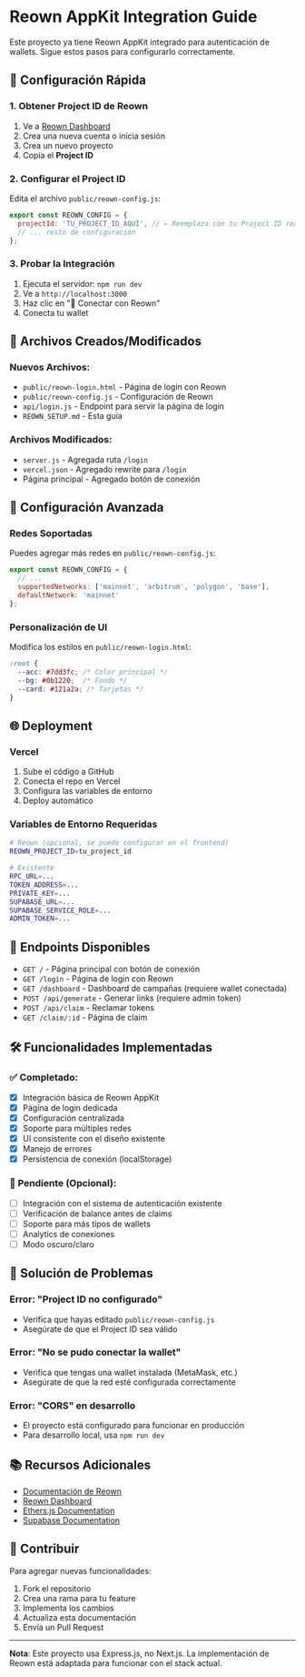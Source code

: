 # Reown AppKit Integration Guide

Este proyecto ya tiene Reown AppKit integrado para autenticación de wallets. Sigue estos pasos para configurarlo correctamente.

## 🚀 Configuración Rápida

### 1. Obtener Project ID de Reown

1. Ve a [Reown Dashboard](https://dashboard.reown.com)
2. Crea una nueva cuenta o inicia sesión
3. Crea un nuevo proyecto
4. Copia el **Project ID**

### 2. Configurar el Project ID

Edita el archivo `public/reown-config.js`:

```javascript
export const REOWN_CONFIG = {
  projectId: 'TU_PROJECT_ID_AQUI', // ← Reemplaza con tu Project ID real
  // ... resto de configuración
};
```

### 3. Probar la Integración

1. Ejecuta el servidor: `npm run dev`
2. Ve a `http://localhost:3000`
3. Haz clic en "🔗 Conectar con Reown"
4. Conecta tu wallet

## 📁 Archivos Creados/Modificados

### Nuevos Archivos:
- `public/reown-login.html` - Página de login con Reown
- `public/reown-config.js` - Configuración de Reown
- `api/login.js` - Endpoint para servir la página de login
- `REOWN_SETUP.md` - Esta guía

### Archivos Modificados:
- `server.js` - Agregada ruta `/login`
- `vercel.json` - Agregado rewrite para `/login`
- Página principal - Agregado botón de conexión

## 🔧 Configuración Avanzada

### Redes Soportadas

Puedes agregar más redes en `public/reown-config.js`:

```javascript
export const REOWN_CONFIG = {
  // ...
  supportedNetworks: ['mainnet', 'arbitrum', 'polygon', 'base'],
  defaultNetwork: 'mainnet'
};
```

### Personalización de UI

Modifica los estilos en `public/reown-login.html`:

```css
:root { 
  --acc: #7dd3fc; /* Color principal */
  --bg: #0b1220;  /* Fondo */
  --card: #121a2a; /* Tarjetas */
}
```

## 🌐 Deployment

### Vercel
1. Sube el código a GitHub
2. Conecta el repo en Vercel
3. Configura las variables de entorno
4. Deploy automático

### Variables de Entorno Requeridas
```bash
# Reown (opcional, se puede configurar en el frontend)
REOWN_PROJECT_ID=tu_project_id

# Existente
RPC_URL=...
TOKEN_ADDRESS=...
PRIVATE_KEY=...
SUPABASE_URL=...
SUPABASE_SERVICE_ROLE=...
ADMIN_TOKEN=...
```

## 🔗 Endpoints Disponibles

- `GET /` - Página principal con botón de conexión
- `GET /login` - Página de login con Reown
- `GET /dashboard` - Dashboard de campañas (requiere wallet conectada)
- `POST /api/generate` - Generar links (requiere admin token)
- `POST /api/claim` - Reclamar tokens
- `GET /claim/:id` - Página de claim

## 🛠️ Funcionalidades Implementadas

### ✅ Completado:
- [x] Integración básica de Reown AppKit
- [x] Página de login dedicada
- [x] Configuración centralizada
- [x] Soporte para múltiples redes
- [x] UI consistente con el diseño existente
- [x] Manejo de errores
- [x] Persistencia de conexión (localStorage)

### 🔄 Pendiente (Opcional):
- [ ] Integración con el sistema de autenticación existente
- [ ] Verificación de balance antes de claims
- [ ] Soporte para más tipos de wallets
- [ ] Analytics de conexiones
- [ ] Modo oscuro/claro

## 🐛 Solución de Problemas

### Error: "Project ID no configurado"
- Verifica que hayas editado `public/reown-config.js`
- Asegúrate de que el Project ID sea válido

### Error: "No se pudo conectar la wallet"
- Verifica que tengas una wallet instalada (MetaMask, etc.)
- Asegúrate de que la red esté configurada correctamente

### Error: "CORS" en desarrollo
- El proyecto está configurado para funcionar en producción
- Para desarrollo local, usa `npm run dev`

## 📚 Recursos Adicionales

- [Documentación de Reown](https://docs.reown.com/appkit/next/core/installation)
- [Reown Dashboard](https://dashboard.reown.com)
- [Ethers.js Documentation](https://docs.ethers.org/)
- [Supabase Documentation](https://supabase.com/docs)

## 🤝 Contribuir

Para agregar nuevas funcionalidades:

1. Fork el repositorio
2. Crea una rama para tu feature
3. Implementa los cambios
4. Actualiza esta documentación
5. Envía un Pull Request

---

**Nota**: Este proyecto usa Express.js, no Next.js. La implementación de Reown está adaptada para funcionar con el stack actual.

